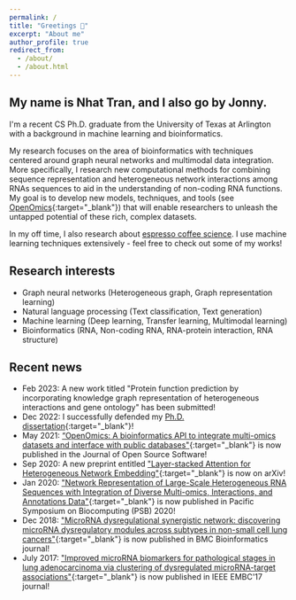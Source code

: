 ```yaml
---
permalink: /
title: "Greetings 👋"
excerpt: "About me"
author_profile: true
redirect_from: 
  - /about/
  - /about.html
---
```

## My name is Nhat Tran, and I also go by Jonny.

I'm a recent CS Ph.D. graduate from the University of Texas at Arlington with a background in machine learning and bioinformatics. 

My research focuses on the area of bioinformatics with techniques centered around graph neural networks and multimodal data integration. More specifically, I research new computational methods for combining sequence representation and heterogeneous network interactions among RNAs sequences to aid in the understanding of non-coding RNA functions. 
My goal is to develop new models, techniques, and tools (see [OpenOmics](https://github.com/JonnyTran/OpenOmics){:target="_blank"}) that will enable researchers to unleash the untapped potential of these rich, complex datasets.

In my off time, I also research about [espresso coffee science](https://espresso-map.jonny.bio). I use machine learning techniques extensively - feel free to check out some of my works!

## Research interests
- Graph neural networks (Heterogeneous graph, Graph representation learning)
- Natural language processing (Text classification, Text generation)
- Machine learning (Deep learning, Transfer learning, Multimodal learning)
- Bioinformatics (RNA, Non-coding RNA, RNA-protein interaction, RNA structure)

## Recent news
- Feb 2023: A new work titled "Protein function prediction by incorporating knowledge graph representation of heterogeneous interactions and gene ontology" has been submitted!
- Dec 2022: I successfully defended my [Ph.D. dissertation](http://jonnytran.github.io/files/dissertation.pdf){:target="_blank"}!
- May 2021: [“OpenOmics: A bioinformatics API to integrate multi-omics datasets and interface with public databases"](https://joss.theoj.org/papers/10.21105/joss.03249.pdf){:target="_blank"} is now published in the Journal of Open Source Software!
- Sep 2020: A new preprint entitled ["Layer-stacked Attention for Heterogeneous Network Embedding"](https://arxiv.org/pdf/2009.08072){:target="_blank"} is now on arXiv!
- Jan 2020: ["Network Representation of Large-Scale Heterogeneous RNA Sequences with Integration of Diverse Multi-omics, Interactions, and Annotations Data"](https://www.worldscientific.com/doi/pdf/10.1142/9789811215636_0044){:target="_blank"} is now published in Pacific Symposium on Biocomputing (PSB) 2020!
- Dec 2018: ["MicroRNA dysregulational synergistic network: discovering microRNA dysregulatory modules across subtypes in non-small cell lung cancers"](https://bmcbioinformatics.biomedcentral.com/articles/10.1186/s12859-018-2536-0){:target="_blank"} is now published in BMC Bioinformatics journal!
- July 2017: ["Improved microRNA biomarkers for pathological stages in lung adenocarcinoma via clustering of dysregulated microRNA-target associations"](https://ieeexplore.ieee.org/abstract/document/8037416/){:target="_blank"} is now published in IEEE EMBC'17 journal!